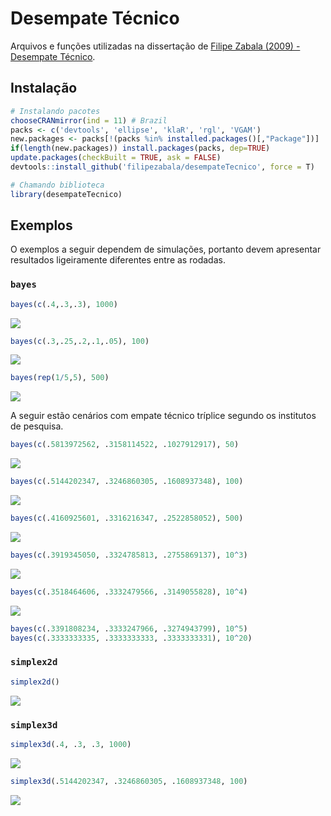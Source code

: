 # Desempate Técnico

Arquivos e funções utilizadas na dissertação de [Filipe Zabala (2009) - Desempate Técnico](https://doi.org/10.11606/D.45.2009.tde-01032021-140004).

## Instalação
```r
# Instalando pacotes
chooseCRANmirror(ind = 11) # Brazil
packs <- c('devtools', 'ellipse', 'klaR', 'rgl', 'VGAM')
new.packages <- packs[!(packs %in% installed.packages()[,"Package"])]
if(length(new.packages)) install.packages(packs, dep=TRUE)
update.packages(checkBuilt = TRUE, ask = FALSE)
devtools::install_github('filipezabala/desempateTecnico', force = T)

# Chamando biblioteca
library(desempateTecnico)
```

## Exemplos
O exemplos a seguir dependem de simulações, portanto devem apresentar resultados ligeiramente diferentes entre as rodadas.
### `bayes`
```r
bayes(c(.4,.3,.3), 1000)
```
![](img/bayes1000.png)
```r
bayes(c(.3,.25,.2,.1,.05), 100)
```
![](img/bayes100.png)
```r
bayes(rep(1/5,5), 500)
```
![](img/bayes500.png)

A seguir estão cenários com empate técnico tríplice segundo os institutos de pesquisa.
```r
bayes(c(.5813972562, .3158114522, .1027912917), 50)
```
![](img/empate50.png)
```r
bayes(c(.5144202347, .3246860305, .1608937348), 100)
```
![](img/empate100.png)
```r
bayes(c(.4160925601, .3316216347, .2522858052), 500)
```
![](img/empate500.png)
```r
bayes(c(.3919345050, .3324785813, .2755869137), 10^3)
```
![](img/empate1000.png)
```r
bayes(c(.3518464606, .3332479566, .3149055828), 10^4)
```
![](img/empate10000.png)
```r
bayes(c(.3391808234, .3333247966, .3274943799), 10^5)
bayes(c(.3333333335, .3333333333, .3333333331), 10^20)
```

### `simplex2d`
```r
simplex2d()
```
![](img/simplex2d.png)

### `simplex3d`
```r
simplex3d(.4, .3, .3, 1000)
```
![](img/simplex3d1000.png)
```r
simplex3d(.5144202347, .3246860305, .1608937348, 100)
```
![](img/simplex3d100.png)

